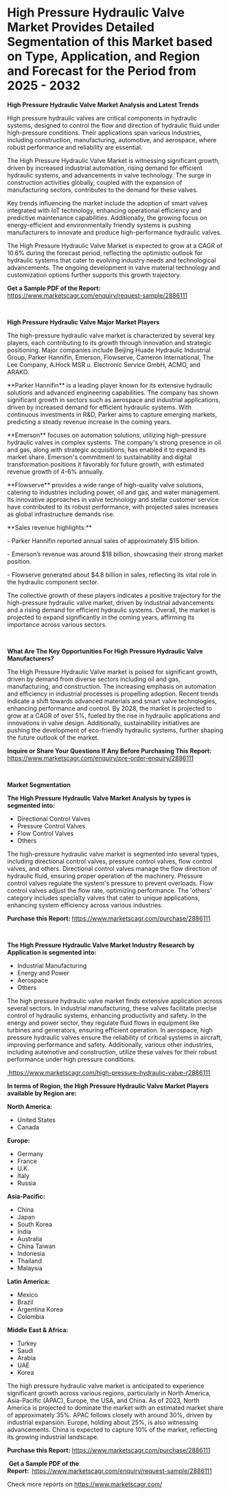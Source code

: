 <p><h1>High Pressure Hydraulic Valve Market Provides Detailed Segmentation of this Market based on Type, Application, and Region and Forecast for the Period from 2025 - 2032</h1></p><p><strong>High Pressure Hydraulic Valve Market Analysis and Latest Trends</strong></p>
<p><p>High pressure hydraulic valves are critical components in hydraulic systems, designed to control the flow and direction of hydraulic fluid under high-pressure conditions. Their applications span various industries, including construction, manufacturing, automotive, and aerospace, where robust performance and reliability are essential.</p><p>The High Pressure Hydraulic Valve Market is witnessing significant growth, driven by increased industrial automation, rising demand for efficient hydraulic systems, and advancements in valve technology. The surge in construction activities globally, coupled with the expansion of manufacturing sectors, contributes to the demand for these valves. </p><p>Key trends influencing the market include the adoption of smart valves integrated with IoT technology, enhancing operational efficiency and predictive maintenance capabilities. Additionally, the growing focus on energy-efficient and environmentally friendly systems is pushing manufacturers to innovate and produce high-performance hydraulic valves.</p><p>The High Pressure Hydraulic Valve Market is expected to grow at a CAGR of 10.6% during the forecast period, reflecting the optimistic outlook for hydraulic systems that cater to evolving industry needs and technological advancements. The ongoing development in valve material technology and customization options further supports this growth trajectory.</p></p>
<p><strong>Get a Sample PDF of the Report:&nbsp;</strong> <a href="https://www.marketscagr.com/enquiry/request-sample/2886111?utm_campaign=2271&utm_medium=2&utm_source=Github&utm_content=ia&utm_term=13032025&utm_id=high-pressure-hydraulic-valve">https://www.marketscagr.com/enquiry/request-sample/2886111</a></p>
<p>&nbsp;</p>
<p><strong>High Pressure Hydraulic Valve Major Market Players</strong></p>
<p><p>The high-pressure hydraulic valve market is characterized by several key players, each contributing to its growth through innovation and strategic positioning. Major companies include Beijing Huade Hydraulic Industrial Group, Parker Hannifin, Emerson, Flowserve, Cameron International, The Lee Company, A.Hock MSR u. Electronic Service GmbH, ACMO, and ARAKO.</p><p>**Parker Hannifin** is a leading player known for its extensive hydraulic solutions and advanced engineering capabilities. The company has shown significant growth in sectors such as aerospace and industrial applications, driven by increased demand for efficient hydraulic systems. With continuous investments in R&D, Parker aims to capture emerging markets, predicting a steady revenue increase in the coming years.</p><p>**Emerson** focuses on automation solutions, utilizing high-pressure hydraulic valves in complex systems. The company's strong presence in oil and gas, along with strategic acquisitions, has enabled it to expand its market share. Emerson's commitment to sustainability and digital transformation positions it favorably for future growth, with estimated revenue growth of 4-6% annually.</p><p>**Flowserve** provides a wide range of high-quality valve solutions, catering to industries including power, oil and gas, and water management. Its innovative approaches in valve technology and stellar customer service have contributed to its robust performance, with projected sales increases as global infrastructure demands rise.</p><p>**Sales revenue highlights:** </p><p>- Parker Hannifin reported annual sales of approximately $15 billion.</p><p>- Emerson’s revenue was around $18 billion, showcasing their strong market position.</p><p>- Flowserve generated about $4.8 billion in sales, reflecting its vital role in the hydraulic component sector.</p><p>The collective growth of these players indicates a positive trajectory for the high-pressure hydraulic valve market, driven by industrial advancements and a rising demand for efficient hydraulic systems. Overall, the market is projected to expand significantly in the coming years, affirming its importance across various sectors.</p></p>
<p>&nbsp;</p>
<p><strong>What Are The Key Opportunities For High Pressure Hydraulic Valve Manufacturers?</strong></p>
<p><p>The High Pressure Hydraulic Valve market is poised for significant growth, driven by demand from diverse sectors including oil and gas, manufacturing, and construction. The increasing emphasis on automation and efficiency in industrial processes is propelling adoption. Recent trends indicate a shift towards advanced materials and smart valve technologies, enhancing performance and control. By 2028, the market is projected to grow at a CAGR of over 5%, fueled by the rise in hydraulic applications and innovations in valve design. Additionally, sustainability initiatives are pushing the development of eco-friendly hydraulic systems, further shaping the future outlook of the market.</p></p>
<p><strong>Inquire or Share Your Questions If Any Before Purchasing This Report:</strong> <a href="https://www.marketscagr.com/enquiry/pre-order-enquiry/2886111?utm_campaign=2271&utm_medium=2&utm_source=Github&utm_content=ia&utm_term=13032025&utm_id=high-pressure-hydraulic-valve">https://www.marketscagr.com/enquiry/pre-order-enquiry/2886111</a></p>
<p>&nbsp;</p>
<p><strong>Market Segmentation</strong></p>
<p><strong>The High Pressure Hydraulic Valve Market Analysis by types is segmented into:</strong></p>
<p><ul><li>Directional Control Valves</li><li>Pressure Control Valves</li><li>Flow Control Valves</li><li>Others</li></ul></p>
<p><p>The high-pressure hydraulic valve market is segmented into several types, including directional control valves, pressure control valves, flow control valves, and others. Directional control valves manage the flow direction of hydraulic fluid, ensuring proper operation of the machinery. Pressure control valves regulate the system's pressure to prevent overloads. Flow control valves adjust the flow rate, optimizing performance. The 'others' category includes specialty valves that cater to unique applications, enhancing system efficiency across various industries.</p></p>
<p><strong>Purchase this Report:&nbsp;</strong><a href="https://www.marketscagr.com/purchase/2886111?utm_campaign=2271&utm_medium=2&utm_source=Github&utm_content=ia&utm_term=13032025&utm_id=high-pressure-hydraulic-valve">https://www.marketscagr.com/purchase/2886111</a></p>
<p>&nbsp;</p>
<p><strong>The High Pressure Hydraulic Valve Market Industry Research by Application is segmented into:</strong></p>
<p><ul><li>Industrial Manufacturing</li><li>Energy and Power</li><li>Aerospace</li><li>Others</li></ul></p>
<p><p>The high pressure hydraulic valve market finds extensive application across several sectors. In industrial manufacturing, these valves facilitate precise control of hydraulic systems, enhancing productivity and safety. In the energy and power sector, they regulate fluid flows in equipment like turbines and generators, ensuring efficient operation. In aerospace, high pressure hydraulic valves ensure the reliability of critical systems in aircraft, improving performance and safety. Additionally, various other industries, including automotive and construction, utilize these valves for their robust performance under high pressure conditions.</p></p>
<p><a href="https://www.marketscagr.com/high-pressure-hydraulic-valve-r2886111?utm_campaign=2271&utm_medium=2&utm_source=Github&utm_content=ia&utm_term=13032025&utm_id=high-pressure-hydraulic-valve">&nbsp;https://www.marketscagr.com/high-pressure-hydraulic-valve-r2886111</a></p>
<p><strong>In terms of Region, the High Pressure Hydraulic Valve Market Players available by Region are:</strong></p>
<p>
    <p> <strong> North America: </strong>
        <ul>
            <li>United States</li>
            <li>Canada</li>
        </ul>
        </p> 
    <p> <strong> Europe: </strong>
        <ul>
            <li>Germany</li>
            <li>France</li>
            <li>U.K.</li>
            <li>Italy</li>
            <li>Russia</li>
        </ul>
        </p> 
    <p> <strong> Asia-Pacific: </strong>
        <ul>
            <li>China</li>
            <li>Japan</li>
            <li>South Korea</li>
            <li>India</li>
            <li>Australia</li>
            <li>China Taiwan</li>
            <li>Indonesia</li>
            <li>Thailand</li>
            <li>Malaysia</li>
        </ul>
        </p> 
    <p> <strong> Latin America: </strong>
        <ul>
            <li>Mexico</li>
            <li>Brazil</li>
            <li>Argentina Korea</li>
            <li>Colombia</li>
        </ul>
        </p> 
    <p> <strong> Middle East & Africa: </strong>
        <ul>
            <li>Turkey</li>
            <li>Saudi</li>
            <li>Arabia</li>
            <li>UAE</li>
            <li>Korea</li>
        </ul>
    </p>
    </p>
<p><p>The high pressure hydraulic valve market is anticipated to experience significant growth across various regions, particularly in North America, Asia-Pacific (APAC), Europe, the USA, and China. As of 2023, North America is projected to dominate the market with an estimated market share of approximately 35%. APAC follows closely with around 30%, driven by industrial expansion. Europe, holding about 25%, is also witnessing advancements. China is expected to capture 10% of the market, reflecting its growing industrial landscape.</p></p>
<p><strong>Purchase this Report: </strong><a href="https://www.marketscagr.com/purchase/2886111?utm_campaign=2271&utm_medium=2&utm_source=Github&utm_content=ia&utm_term=13032025&utm_id=high-pressure-hydraulic-valve">https://www.marketscagr.com/purchase/2886111</a></p>
<p>&nbsp;<strong>Get a Sample PDF of the Report:&nbsp;&nbsp;</strong><a href="https://www.marketscagr.com/enquiry/request-sample/2886111?utm_campaign=2271&utm_medium=2&utm_source=Github&utm_content=ia&utm_term=13032025&utm_id=high-pressure-hydraulic-valve">https://www.marketscagr.com/enquiry/request-sample/2886111</a></p>
<p><strong></strong></p>
<p>Check more reports on <a href="https://www.marketscagr.com/?utm_campaign=2271&utm_medium=2&utm_source=Github&utm_content=ia&utm_term=13032025&utm_id=high-pressure-hydraulic-valve">https://www.marketscagr.com/</a></p>